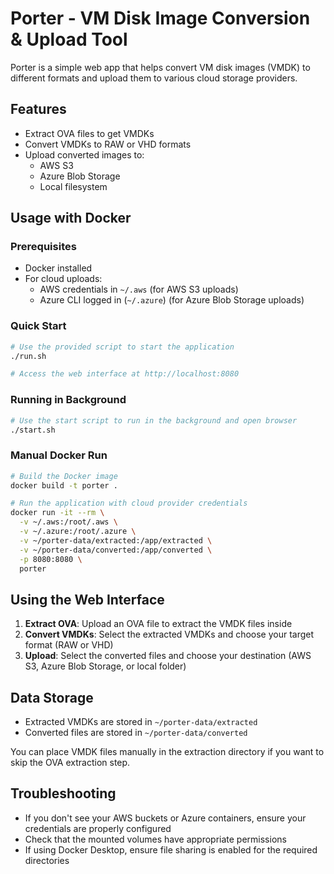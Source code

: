 # Porter - VM Disk Image Conversion & Upload Tool

Porter is a simple web app that helps convert VM disk images (VMDK) to different formats and upload them to various cloud storage providers.

## Features

- Extract OVA files to get VMDKs
- Convert VMDKs to RAW or VHD formats
- Upload converted images to:
  - AWS S3
  - Azure Blob Storage
  - Local filesystem

## Usage with Docker

### Prerequisites

- Docker installed
- For cloud uploads:
  - AWS credentials in `~/.aws` (for AWS S3 uploads)
  - Azure CLI logged in (`~/.azure`) (for Azure Blob Storage uploads)

### Quick Start

```bash
# Use the provided script to start the application
./run.sh

# Access the web interface at http://localhost:8080
```

### Running in Background

```bash
# Use the start script to run in the background and open browser
./start.sh
```

### Manual Docker Run

```bash
# Build the Docker image
docker build -t porter .

# Run the application with cloud provider credentials
docker run -it --rm \
  -v ~/.aws:/root/.aws \
  -v ~/.azure:/root/.azure \
  -v ~/porter-data/extracted:/app/extracted \
  -v ~/porter-data/converted:/app/converted \
  -p 8080:8080 \
  porter
```

## Using the Web Interface

1. **Extract OVA**: Upload an OVA file to extract the VMDK files inside
2. **Convert VMDKs**: Select the extracted VMDKs and choose your target format (RAW or VHD)
3. **Upload**: Select the converted files and choose your destination (AWS S3, Azure Blob Storage, or local folder)

## Data Storage

- Extracted VMDKs are stored in `~/porter-data/extracted`
- Converted files are stored in `~/porter-data/converted`

You can place VMDK files manually in the extraction directory if you want to skip the OVA extraction step.

## Troubleshooting

- If you don't see your AWS buckets or Azure containers, ensure your credentials are properly configured
- Check that the mounted volumes have appropriate permissions
- If using Docker Desktop, ensure file sharing is enabled for the required directories
